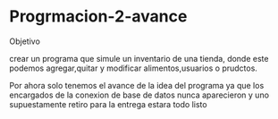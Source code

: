 # Progrmacion-2-avance

Objetivo

crear un programa que simule un inventario de una tienda, donde este podemos agregar,quitar y modificar alimentos,usuarios o prudctos.

Por ahora solo tenemos el avance de la idea del programa ya que los encargados de la conexion de base de datos nunca aparecieron y uno supuestamente retiro
para la entrega estara todo listo

